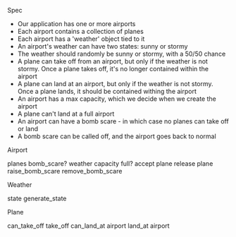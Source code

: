 Spec

- Our application has one or more airports
- Each airport contains a collection of planes
- Each airport has a 'weather' object tied to it
- An airport's weather can have two states: sunny or stormy
- The weather should randomly be sunny or stormy, with a 50/50 chance
- A plane can take off from an airport, but only if the weather is not stormy. Once a plane takes off, it's no longer contained within the airport
- A plane can land at an airport, but only if the weather is not stormy. Once a plane lands, it should be contained withing the airport
- An airport has a max capacity, which we decide when we create the airport
- A plane can't land at a full airport
- An airport can have a bomb scare - in which case no planes can take off or land
- A bomb scare can be called off, and the airport goes back to normal

Airport 

planes
bomb_scare?
weather
capacity
full?
accept plane
release plane
raise_bomb_scare
remove_bomb_scare


Weather

state
generate_state

Plane

can_take_off
take_off
can_land_at airport
land_at airport